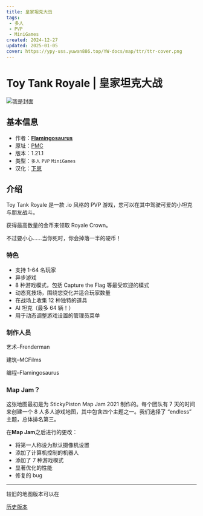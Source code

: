 ```yaml
---
title: 皇家坦克大战
tags: 
 - 多人
 - PVP
 - MiniGames
created: 2024-12-27
updated: 2025-01-05
cover: https://ypy-uss.yuwan886.top/YW-docs/map/ttr/ttr-cover.png
---
```


# Toy Tank Royale | 皇家坦克大战
![我是封面](https://ypy-uss.yuwan886.top/YW-docs/map/ttr/ttr-cover.jpg)
## 基本信息

- 作者：[**Flamingosaurus**](https://www.planetminecraft.com/member/flamingosaurus/)
- 原址：[PMC](https://www.planetminecraft.com/project/toy-tank-royale-pvp-minigame/)
- 版本：1.21.1
- 类型：`多人` `PVP` `MiniGames`
- 汉化：[下崽](https://pan.quark.cn/s/6925068dc547)

## 介绍

Toy Tank Royale 是一款 .io 风格的 PVP 游戏，您可以在其中驾驶可爱的小坦克与朋友战斗。

获得最高数量的金币来领取 Royale Crown。

不过要小心……当你死时，你会掉落一半的硬币！

### 特色

- 支持 1-64 名玩家
- 异步游戏
- 8 种游戏模式，包括 Capture the Flag 等最受欢迎的模式
- 动态竞技场，围绕您变化并适合玩家数量
- 在战场上收集 12 种独特的道具
- AI 坦克（最多 64 辆！）
- 用于动态调整游戏设置的管理员菜单

### 制作人员

艺术–Frenderman

建筑–MCFilms

编程–Flamingosaurus

### **Map Jam**？

这张地图最初是为 StickyPiston Map Jam 2021 制作的。每个团队有 7 天的时间来创建一个 8 人多人游戏地图，其中包含四个主题之一。我们选择了 “endless” 主题，总体排名第三。

在**Map Jam**之后进行的更改：

- 将第一人称设为默认摄像机设置
- 添加了计算机控制的机器人
- 添加了 7 种游戏模式
- 显著优化的性能
- 修复的 bug

---

较旧的地图版本可以在

[历史版本](https://www.curseforge.com/minecraft/worlds/toy-tank-royale)
